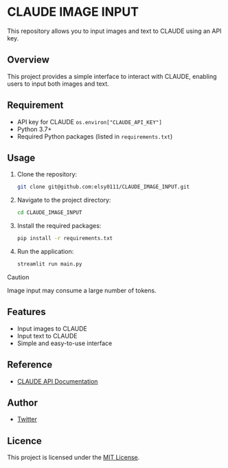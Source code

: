 # CLAUDE IMAGE INPUT

This repository allows you to input images and text to CLAUDE using an API key.

## Overview
This project provides a simple interface to interact with CLAUDE, enabling users to input both images and text.

## Requirement
- API key for CLAUDE `os.environ["CLAUDE_API_KEY"]`
- Python 3.7+
- Required Python packages (listed in `requirements.txt`)

## Usage
1. Clone the repository:
    ```bash
    git clone git@github.com:elsy0111/CLAUDE_IMAGE_INPUT.git
    ```
2. Navigate to the project directory:
    ```bash
    cd CLAUDE_IMAGE_INPUT
    ```
3. Install the required packages:
    ```bash
    pip install -r requirements.txt
    ```
4. Run the application:
    ```bash
    streamlit run main.py
    ```

> [!CAUTION]
> Image input may consume a large number of tokens.


## Features
- Input images to CLAUDE
- Input text to CLAUDE
- Simple and easy-to-use interface

## Reference
- [CLAUDE API Documentation](https://docs.anthropic.com/en/api)

## Author
- [Twitter](https://twitter.com/arcsec_std)

## Licence
This project is licensed under the [MIT License](https://opensource.org/licenses/MIT).

